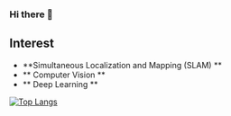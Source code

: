 ### Hi there 👋

## Interest
- **Simultaneous Localization and Mapping (SLAM) **
- ** Computer Vision **
- ** Deep Learning **



<!--
**HeyLip/HeyLip** is a ✨ _special_ ✨ repository because its `README.md` (this file) appears on your GitHub profile.

Here are some ideas to get you started:

- 🔭 I’m currently working on ...
- 🌱 I’m currently learning ...
- 👯 I’m looking to collaborate on ...
- 🤔 I’m looking for help with ...
- 💬 Ask me about ...
- 📫 How to reach me: ...
- 😄 Pronouns: ...
- ⚡ Fun fact: ...
-->

[![Top Langs](https://github-readme-stats.vercel.app/api/top-langs/?username=HeyLip&exclude_repo=HeyLip.github.io,HeyLip.github.io-legacyblog_source,HeyLip,&layout=compact)](https://github.com/anuraghazra/github-readme-stats)
